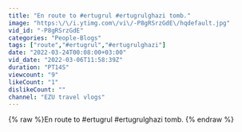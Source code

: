 ```yaml
---
title: "En route to #ertugrul #ertugrulghazi tomb."
image: "https:\/\/i.ytimg.com\/vi\/-P8gRSrzGdE\/hqdefault.jpg"
vid_id: "-P8gRSrzGdE"
categories: "People-Blogs"
tags: ["route","#ertugrul","#ertugrulghazi"]
date: "2022-03-24T00:08:00+03:00"
vid_date: "2022-03-06T11:58:39Z"
duration: "PT14S"
viewcount: "9"
likeCount: "1"
dislikeCount: ""
channel: "EZU travel vlogs"
---
```

{% raw %}En route to #ertugrul #ertugrulghazi tomb. {% endraw %}
